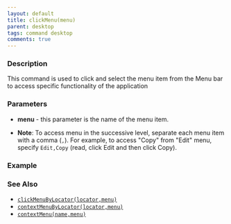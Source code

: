 ```yaml
---
layout: default
title: clickMenu(menu)
parent: desktop
tags: command desktop
comments: true
---
```


### Description
This command is used to click and select the menu item from the Menu bar to access specific functionality of the 
application


### Parameters
- **menu** - this parameter is the name of the menu item.

- **Note**: To access menu in the successive level, separate each menu item with a comma (`,`). For example, to 
access "Copy" from "Edit" menu, specify `Edit,Copy` (read, click Edit and then click Copy). 


### Example


### See Also
- [`clickMenuByLocator(locator,menu)`](clickMenuByLocator(locator,menu))
- [`contextMenuByLocator(locator,menu)`](contextMenuByLocator(locator,menu))
- [`contextMenu(name,menu)`](contextMenu(name,menu))